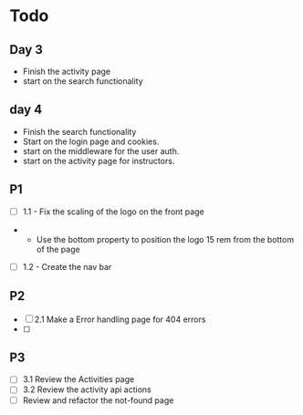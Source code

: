 # Todo

## Day 3
- Finish the activity page
- start on the search functionality

## day 4
- Finish the search functionality
- Start on the login page and cookies.
- start on the middleware for the user auth.
- start on the activity page for instructors.

## P1
- [ ] 1.1 - Fix the scaling of the logo on the front page
- - Use the bottom property to position the logo 15 rem from the bottom of the page
- [ ] 1.2 - Create the nav bar

## P2
- [ ] 2.1 Make a Error handling page for 404 errors
- [ ] 

## P3
- [ ] 3.1 Review the Activities page
- [ ] 3.2 Review the activity api actions
- [ ] Review and refactor the not-found page